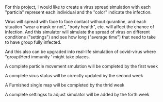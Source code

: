For this project, I would like to create a virus spread simulation with each "particla" represent each individual and the "color" indicate the infection.

Virus will spread with face to face contact without qurantine, and each situation "wear a mask or not", "body health", etc. will affect the chance of infection. 
And this simulator will simulate the spread of virus on different conditions ("settings") and see how long ("average time") that need to take to have group fully infected.

And this also can be upgraded into real-life simulation of covid-virus where "group/Herd immunity ' might take places.

A complete particle movement smulation will be completed by the first week

A complete virus status will be cirrectly updated by the second week

A Furnished single map will be completed by the thrid week

A complete settingss to adjust simulator will be added by the forth week
